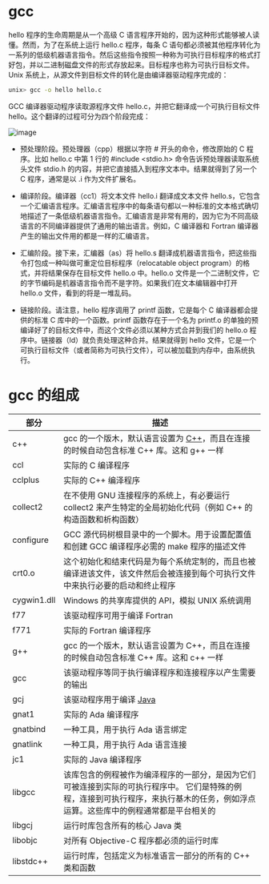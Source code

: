 # gcc

hello 程序的生命周期是从一个高级 C 语言程序开始的，因为这种形式能够被人读懂。然而，为了在系统上运行 hello.c 程序，每条 C 语句都必须被其他程序转化为一系列的低级机器语言指令。然后这些指令按照一种称为可执行目标程序的格式打好包，并以二进制磁盘文件的形式存放起来。目标程序也称为可执行目标文件。Unix 系统上，从源文件到目标文件的转化是由编译器驱动程序完成的：

```sh
unix> gcc -o hello hello.c
```

GCC 编译器驱动程序读取源程序文件 hello.c，并把它翻译成一个可执行目标文件 hello。这个翻译的过程可分为四个阶段完成：

![image](https://user-images.githubusercontent.com/5803001/52256465-bce93280-2951-11e9-860c-5dba0ae2bcb2.png)

- 预处理阶段。预处理器（cpp）根据以字符 # 开头的命令，修改原始的 C 程序。比如 hello.c 中第 1 行的 #include <stdio.h> 命令告诉预处理器读取系统头文件 stdio.h 的内容，并把它直接插入到程序文本中。结果就得到了另一个 C 程序，通常是以 .i 作为文件扩展名。

- 编译阶段。编译器（cc1）将文本文件 hello.i 翻译成文本文件 hello.s，它包含一个汇编语言程序。汇编语言程序中的每条语句都以一种标准的文本格式确切地描述了一条低级机器语言指令。汇编语言是非常有用的，因为它为不同高级语言的不同编译器提供了通用的输出语言。例如，C 编译器和 Fortran 编译器产生的输出文件用的都是一样的汇编语言。

- 汇编阶段。接下来，汇编器（as）将 hello.s 翻译成机器语言指令，把这些指令打包成一种叫做可重定位目标程序（relocatable object program）的格式，并将结果保存在目标文件 hello.o 中。hello.o 文件是一个二进制文件，它的字节编码是机器语言指令而不是字符。如果我们在文本编辑器中打开 hello.o 文件，看到的将是一堆乱码。

- 链接阶段。请注意，hello 程序调用了 printf 函数，它是每个 C 编译器都会提供的标准 C 库中的一个函数。printf 函数存在于一个名为 printf.o 的单独的预编译好了的目标文件中，而这个文件必须以某种方式合并到我们的 hello.o 程序中。链接器（ld）就负责处理这种合并。结果就得到 hello 文件，它是一个可执行目标文件（或者简称为可执行文件），可以被加载到内存中，由系统执行。

# gcc 的组成

| 部分        | 描述                                                                                                                                                                                |
| ----------- | ----------------------------------------------------------------------------------------------------------------------------------------------------------------------------------- |
| c++         | gcc 的一个版木，默认语言设置为 [C++](http://c.biancheng.net/cplus/)，而且在连接的时候自动包含标准 C++ 库。这和 g++ 一样                                                             |
| ccl         | 实际的 C 编译程序                                                                                                                                                                   |
| cclplus     | 实际的 C++ 编泽程序                                                                                                                                                                 |
| collect2    | 在不使用 GNU 连接程序的系统上，有必要运行 collect2 来产生特定的全局初始化代码（例如 C++ 的构造函数和析构函数）                                                                      |
| configure   | GCC 源代码树根目录中的一个脚木。用于设置配置值和创建 GCC 编译程序必需的 make 程序的描述文件                                                                                         |
| crt0.o      | 这个初始化和结束代码是为每个系统定制的，而且也被编译进该文件，该文件然后会被连接到每个可执行文件中来执行必要的启动和终止程序                                                        |
| cygwin1.dll | Windows 的共享库提供的 API，模拟 UNIX 系统调用                                                                                                                                      |
| f77         | 该驱动程序可用于编译 Fortran                                                                                                                                                        |
| f771        | 实际的 Fortran 编译程序                                                                                                                                                             |
| g++         | gcc 的一个版木，默认语言设置为 C++，而且在连接的时候自动包含标准 C++ 库。这和 c++ 一样                                                                                              |
| gcc         | 该驱动程序等同于执行编译程序和连接程序以产生需要的输出                                                                                                                              |
| gcj         | 该驱动程序用于编译 [Java](http://c.biancheng.net/java/)                                                                                                                             |
| gnat1       | 实际的 Ada 编译程序                                                                                                                                                                 |
| gnatbind    | 一种工具，用于执行 Ada 语言绑定                                                                                                                                                     |
| gnatlink    | 一种工具，用于执行 Ada 语言连接                                                                                                                                                     |
| jc1         | 实际的 Java 编译程序                                                                                                                                                                |
| libgcc      | 该库包含的例程被作为编泽程序的一部分，是因为它们可被连接到实际的可执行程序中。 它们是特殊的例程，连接到可执行程序，来执行基木的任务，例如浮点运算。这些库中的例程通常都是平台相关的 |
| libgcj      | 运行时库包含所有的核心 Java 类                                                                                                                                                      |
| libobjc     | 对所有 Objective-C 程序都必须的运行时库                                                                                                                                             |
| libstdc++   | 运行时库，包括定义为标准语言一部分的所有的 C++ 类和函数                                                                                                                             |
